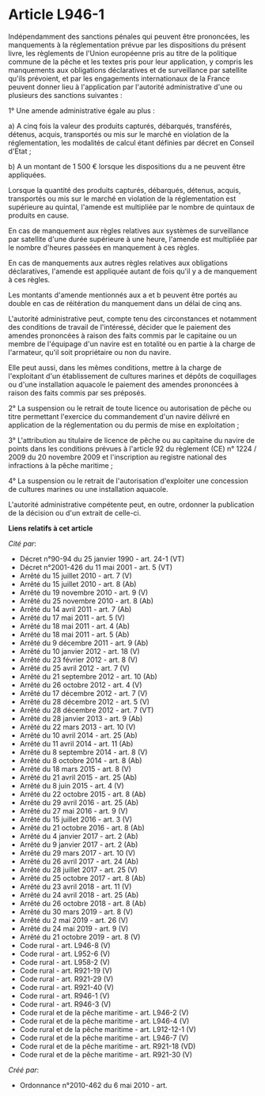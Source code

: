 # Article L946-1

Indépendamment des sanctions pénales qui peuvent être prononcées, les manquements à la réglementation prévue par les
dispositions du présent livre, les règlements de l'Union européenne pris au titre de la politique commune de la pêche et les
textes pris pour leur application, y compris les manquements aux obligations déclaratives et de surveillance par satellite
qu'ils prévoient, et par les engagements internationaux de la France peuvent donner lieu à l'application par l'autorité
administrative d'une ou plusieurs des sanctions suivantes : 

1° Une amende administrative égale au plus : 

a) A cinq fois la valeur des produits capturés, débarqués, transférés, détenus, acquis, transportés ou mis sur le marché en
violation de la réglementation, les modalités de calcul étant définies par décret en Conseil d'Etat ; 

b) A un montant de 1 500 € lorsque les dispositions du a ne peuvent être appliquées. 

Lorsque la quantité des produits capturés, débarqués, détenus, acquis, transportés ou mis sur le marché en violation de la
réglementation est supérieure au quintal, l'amende est multipliée par le nombre de quintaux de produits en cause. 

En cas de manquement aux règles relatives aux systèmes de surveillance par satellite d'une durée supérieure à une heure,
l'amende est multipliée par le nombre d'heures passées en manquement à ces règles. 

En cas de manquements aux autres règles relatives aux obligations déclaratives, l'amende est appliquée autant de fois qu'il y
a de manquement à ces règles. 

Les montants d'amende mentionnés aux a et b peuvent être portés au double en cas de réitération du manquement dans un délai
de cinq ans.

L'autorité administrative peut, compte tenu des circonstances et notamment des conditions de travail de l'intéressé, décider
que le paiement des amendes prononcées à raison des faits commis par le capitaine ou un membre de l'équipage d'un navire est
en totalité ou en partie à la charge de l'armateur, qu'il soit propriétaire ou non du navire. 

Elle peut aussi, dans les mêmes conditions, mettre à la charge de l'exploitant d'un établissement de cultures marines et
dépôts de coquillages ou d'une installation aquacole le paiement des amendes prononcées à raison des faits commis par ses
préposés. 

2° La suspension ou le retrait de toute licence ou autorisation de pêche ou titre permettant l'exercice du commandement d'un
navire délivré en application de la réglementation ou du permis de mise en exploitation ; 

3° L'attribution au titulaire de licence de pêche ou au capitaine du navire de points dans les conditions prévues à l'article
92 du règlement (CE) n° 1224 / 2009 du 20 novembre 2009 et l'inscription au registre national des infractions à la pêche
maritime ; 

4° La suspension ou le retrait de l'autorisation d'exploiter une concession de cultures marines ou une installation aquacole.

L'autorité administrative compétente peut, en outre, ordonner la publication de la décision ou d'un extrait de celle-ci.

**Liens relatifs à cet article**

_Cité par_:

  - Décret n°90-94 du 25 janvier 1990 - art. 24-1 (VT)
  - Décret n°2001-426 du 11 mai 2001 - art. 5 (VT)
  - Arrêté du 15 juillet 2010 - art. 7 (V)
  - Arrêté du 15 juillet 2010 - art. 8 (Ab)
  - Arrêté du 19 novembre 2010 - art. 9 (V)
  - Arrêté du 25 novembre 2010 - art. 8 (Ab)
  - Arrêté du 14 avril 2011 - art. 7 (Ab)
  - Arrêté du 17 mai 2011 - art. 5 (V)
  - Arrêté du 18 mai 2011 - art. 4 (Ab)
  - Arrêté du 18 mai 2011 - art. 5 (Ab)
  - Arrêté du 9 décembre 2011 - art. 9 (Ab)
  - Arrêté du 10 janvier 2012 - art. 18 (V)
  - Arrêté du 23 février 2012 - art. 8 (V)
  - Arrêté du 25 avril 2012 - art. 7 (V)
  - Arrêté du 21 septembre 2012 - art. 10 (Ab)
  - Arrêté du 26 octobre 2012 - art. 4 (V)
  - Arrêté du 17 décembre 2012 - art. 7 (V)
  - Arrêté du 28 décembre 2012 - art. 5 (V)
  - Arrêté du 28 décembre 2012 - art. 7 (VT)
  - Arrêté du 28 janvier 2013 - art. 9 (Ab)
  - Arrêté du 22 mars 2013 - art. 10 (V)
  - Arrêté du 10 avril 2014 - art. 25 (Ab)
  - Arrêté du 11 avril 2014 - art. 11 (Ab)
  - Arrêté du 8 septembre 2014 - art. 8 (V)
  - Arrêté du 8 octobre 2014 - art. 8 (Ab)
  - Arrêté du 18 mars 2015 - art. 8 (V)
  - Arrêté du 21 avril 2015 - art. 25 (Ab)
  - Arrêté du 8 juin 2015 - art. 4 (V)
  - Arrêté du 22 octobre 2015 - art. 8 (Ab)
  - Arrêté du 29 avril 2016 - art. 25 (Ab)
  - Arrêté du 27 mai 2016 - art. 9 (V)
  - Arrêté du 15 juillet 2016 - art. 3 (V)
  - Arrêté du 21 octobre 2016 - art. 8 (Ab)
  - Arrêté du 4 janvier 2017 - art. 2 (Ab)
  - Arrêté du 9 janvier 2017 - art. 2 (Ab)
  - Arrêté du 29 mars 2017 - art. 10 (V)
  - Arrêté du 26 avril 2017 - art. 24 (Ab)
  - Arrêté du 28 juillet 2017 - art. 25 (V)
  - Arrêté du 25 octobre 2017 - art. 8 (Ab)
  - Arrêté du 23 avril 2018 - art. 11 (V)
  - Arrêté du 24 avril 2018 - art. 25 (Ab)
  - Arrêté du 26 octobre 2018 - art. 8 (Ab)
  - Arrêté du 30 mars 2019 - art. 8 (V)
  - Arrêté du 2 mai 2019 - art. 26 (V)
  - Arrêté du 24 mai 2019 - art. 9 (V)
  - Arrêté du 21 octobre 2019 - art. 8 (V)
  - Code rural - art. L946-8 (V)
  - Code rural - art. L952-6 (V)
  - Code rural - art. L958-2 (V)
  - Code rural - art. R921-19 (V)
  - Code rural - art. R921-29 (V)
  - Code rural - art. R921-40 (V)
  - Code rural - art. R946-1 (V)
  - Code rural - art. R946-3 (V)
  - Code rural et  de la pêche maritime - art. L946-2 (V)
  - Code rural et  de la pêche maritime - art. L946-4 (V)
  - Code rural et de la pêche maritime - art. L912-12-1 (V)
  - Code rural et de la pêche maritime - art. L946-7 (V)
  - Code rural et de la pêche maritime - art. R921-18 (VD)
  - Code rural et de la pêche maritime - art. R921-30 (V)

_Créé par_:

  - Ordonnance n°2010-462 du 6 mai 2010 - art.
